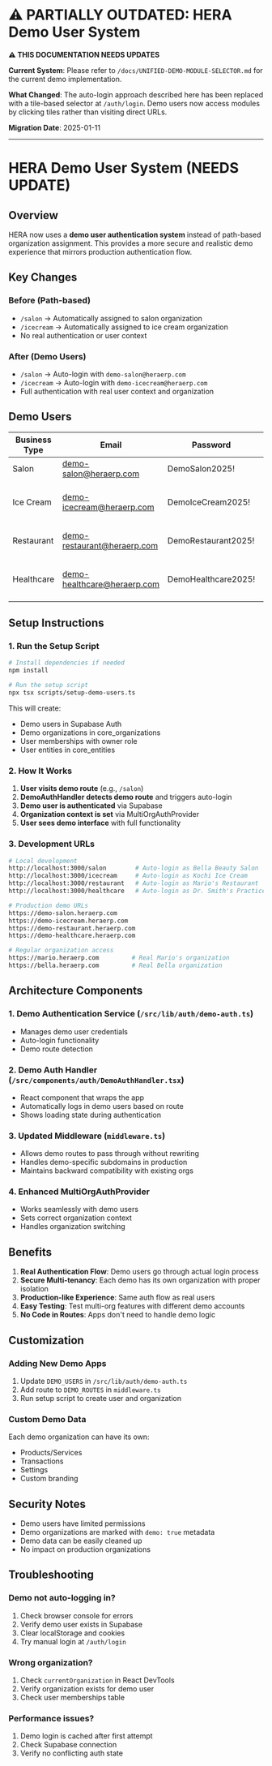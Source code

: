 # ⚠️ PARTIALLY OUTDATED: HERA Demo User System

**⚠️ THIS DOCUMENTATION NEEDS UPDATES**

**Current System**: Please refer to `/docs/UNIFIED-DEMO-MODULE-SELECTOR.md` for the current demo implementation.

**What Changed**: The auto-login approach described here has been replaced with a tile-based selector at `/auth/login`. Demo users now access modules by clicking tiles rather than visiting direct URLs.

**Migration Date**: 2025-01-11

---

# HERA Demo User System (NEEDS UPDATE)

## Overview

HERA now uses a **demo user authentication system** instead of path-based organization assignment. This provides a more secure and realistic demo experience that mirrors production authentication flow.

## Key Changes

### Before (Path-based)
- `/salon` → Automatically assigned to salon organization
- `/icecream` → Automatically assigned to ice cream organization
- No real authentication or user context

### After (Demo Users)
- `/salon` → Auto-login with `demo-salon@heraerp.com`
- `/icecream` → Auto-login with `demo-icecream@heraerp.com`
- Full authentication with real user context and organization

## Demo Users

| Business Type | Email | Password | Organization Name | Subdomain |
|--------------|-------|----------|------------------|-----------|
| Salon | demo-salon@heraerp.com | DemoSalon2025! | Bella Beauty Salon (Demo) | demo-salon |
| Ice Cream | demo-icecream@heraerp.com | DemoIceCream2025! | Kochi Ice Cream Manufacturing (Demo) | demo-icecream |
| Restaurant | demo-restaurant@heraerp.com | DemoRestaurant2025! | Mario's Restaurant (Demo) | demo-restaurant |
| Healthcare | demo-healthcare@heraerp.com | DemoHealthcare2025! | Dr. Smith Family Practice (Demo) | demo-healthcare |

## Setup Instructions

### 1. Run the Setup Script

```bash
# Install dependencies if needed
npm install

# Run the setup script
npx tsx scripts/setup-demo-users.ts
```

This will create:
- Demo users in Supabase Auth
- Demo organizations in core_organizations
- User memberships with owner role
- User entities in core_entities

### 2. How It Works

1. **User visits demo route** (e.g., `/salon`)
2. **DemoAuthHandler detects demo route** and triggers auto-login
3. **Demo user is authenticated** via Supabase
4. **Organization context is set** via MultiOrgAuthProvider
5. **User sees demo interface** with full functionality

### 3. Development URLs

```bash
# Local development
http://localhost:3000/salon        # Auto-login as Bella Beauty Salon
http://localhost:3000/icecream     # Auto-login as Kochi Ice Cream
http://localhost:3000/restaurant   # Auto-login as Mario's Restaurant
http://localhost:3000/healthcare   # Auto-login as Dr. Smith's Practice

# Production demo URLs
https://demo-salon.heraerp.com
https://demo-icecream.heraerp.com
https://demo-restaurant.heraerp.com
https://demo-healthcare.heraerp.com

# Regular organization access
https://mario.heraerp.com         # Real Mario's organization
https://bella.heraerp.com         # Real Bella organization
```

## Architecture Components

### 1. Demo Authentication Service (`/src/lib/auth/demo-auth.ts`)
- Manages demo user credentials
- Auto-login functionality
- Demo route detection

### 2. Demo Auth Handler (`/src/components/auth/DemoAuthHandler.tsx`)
- React component that wraps the app
- Automatically logs in demo users based on route
- Shows loading state during authentication

### 3. Updated Middleware (`middleware.ts`)
- Allows demo routes to pass through without rewriting
- Handles demo-specific subdomains in production
- Maintains backward compatibility with existing orgs

### 4. Enhanced MultiOrgAuthProvider
- Works seamlessly with demo users
- Sets correct organization context
- Handles organization switching

## Benefits

1. **Real Authentication Flow**: Demo users go through actual login process
2. **Secure Multi-tenancy**: Each demo has its own organization with proper isolation
3. **Production-like Experience**: Same auth flow as real users
4. **Easy Testing**: Test multi-org features with different demo accounts
5. **No Code in Routes**: Apps don't need to handle demo logic

## Customization

### Adding New Demo Apps

1. Update `DEMO_USERS` in `/src/lib/auth/demo-auth.ts`
2. Add route to `DEMO_ROUTES` in `middleware.ts`
3. Run setup script to create user and organization

### Custom Demo Data

Each demo organization can have its own:
- Products/Services
- Transactions
- Settings
- Custom branding

## Security Notes

- Demo users have limited permissions
- Demo organizations are marked with `demo: true` metadata
- Demo data can be easily cleaned up
- No impact on production organizations

## Troubleshooting

### Demo not auto-logging in?
1. Check browser console for errors
2. Verify demo user exists in Supabase
3. Clear localStorage and cookies
4. Try manual login at `/auth/login`

### Wrong organization?
1. Check `currentOrganization` in React DevTools
2. Verify organization exists for demo user
3. Check user memberships table

### Performance issues?
1. Demo login is cached after first attempt
2. Check Supabase connection
3. Verify no conflicting auth state